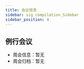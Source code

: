 ```yaml
---
title: 会议信息
sidebar: sig_compilation_Sidebar
sidebar_position: 4
---
```


## 例行会议
- 周会信息：暂无
- 周会归档：暂无